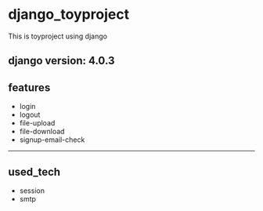 # django_toyproject
This is toyproject using django

<h2>django version: 4.0.3</h2>

<h2>features</h2>
<ul>
  <li>login</li>
  <li>logout</li>
  <li>file-upload</li>
  <li>file-download</li>
  <li>signup-email-check</li>
</ul>
<hr>
<h2>used_tech</h2>
<ul>
  <li>session</li>
  <li>smtp</li>
</ul>
  
  
